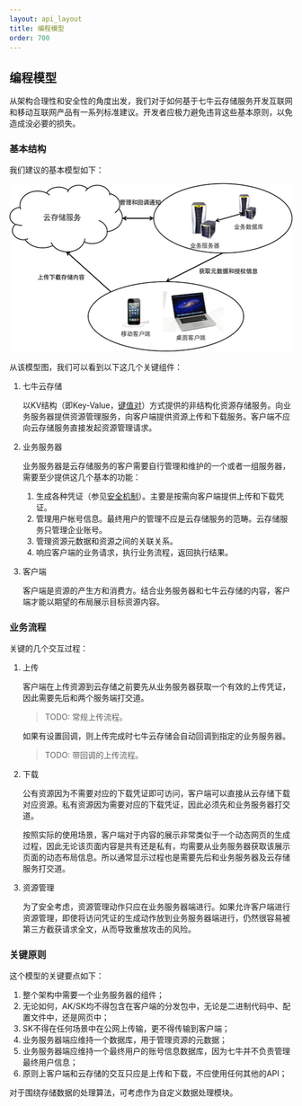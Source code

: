 ```yaml
---
layout: api_layout
title: 编程模型
order: 700
---
```

<a name="programming-model"></a>
## 编程模型

从架构合理性和安全性的角度出发，我们对于如何基于七牛云存储服务开发互联网和移动互联网产品有一系列标准建议。开发者应极力避免违背这些基本原则，以免造成没必要的损失。

<a name="basic-structure"></a>
### 基本结构

我们建议的基本模型如下：

![基本模型](images/programming-model.png "基本模型")

从该模型图，我们可以看到以下这几个关键组件：

1. 七牛云存储

	以KV结构（即Key-Value，[键值对](http://kb.qiniu.com/xxx)）方式提供的非结构化资源存储服务。向业务服务器提供资源管理服务，向客户端提供资源上传和下载服务。客户端不应向云存储服务直接发起资源管理请求。

1. 业务服务器

	业务服务器是云存储服务的客户需要自行管理和维护的一个或者一组服务器，需要至少提供这几个基本的功能：
	1. 生成各种凭证（参见[安全机制]()）。主要是按需向客户端提供上传和下载凭证。
	1. 管理用户帐号信息。最终用户的管理不应是云存储服务的范畴。云存储服务只管理企业账号。
	1. 管理资源元数据和资源之间的关联关系。
	1. 响应客户端的业务请求，执行业务流程，返回执行结果。
	
1. 客户端

	客户端是资源的产生方和消费方。结合业务服务器和七牛云存储的内容，客户端才能以期望的布局展示目标资源内容。

<a name="workflow"></a>
### 业务流程

关键的几个交互过程：

1. 上传

	客户端在上传资源到云存储之前要先从业务服务器获取一个有效的上传凭证，因此需要先后和两个服务端打交道。
	
	> TODO: 常规上传流程。
	
	如果有设置回调，则上传完成时七牛云存储会自动回调到指定的业务服务器。

	> TODO: 带回调的上传流程。

1. 下载

	公有资源因为不需要对应的下载凭证即可访问，客户端可以直接从云存储下载对应资源。私有资源因为需要对应的下载凭证，因此必须先和业务服务器打交道。
	
	按照实际的使用场景，客户端对于内容的展示非常类似于一个动态网页的生成过程，因此无论该页面内容是共有还是私有，均需要从业务服务器获取该展示页面的动态布局信息。所以通常显示过程也是需要先后和业务服务器及云存储服务打交道。

1. 资源管理

	为了安全考虑，资源管理动作只应在业务服务器端进行。如果允许客户端进行资源管理，即使将访问凭证的生成动作放到业务服务器端进行，仍然很容易被第三方截获请求全文，从而导致重放攻击的风险。

### 关键原则

这个模型的关键要点如下：

1. 整个架构中需要一个业务服务器的组件；
1. 无论如何，AK/SK均不得包含在客户端的分发包中，无论是二进制代码中、配置文件中，还是网页中；
1. SK不得在任何场景中在公网上传输，更不得传输到客户端；
1. 业务服务器端应维持一个数据库，用于管理资源的元数据；
1. 业务服务器端应维持一个最终用户的账号信息数据库，因为七牛并不负责管理最终用户信息；
1. 原则上客户端和云存储的交互只应是上传和下载，不应使用任何其他的API；

对于围绕存储数据的处理算法，可考虑作为自定义数据处理模块。
